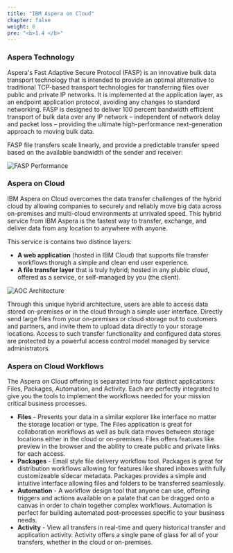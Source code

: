 ```yaml
---
title: "IBM Aspera on Cloud"
chapter: false
weight: 8
pre: "<b>1.4 </b>"
---
```


### Aspera Technology

Aspera's Fast Adaptive Secure Protocol (FASP) is an innovative bulk data transport technology that is intended to provide an optimal alternative to traditional TCP-based transport technologies for transferring files over public and private IP networks. It is implemented at the application layer, as an endpoint application protocol, avoiding any changes to standard networking. FASP is designed to deliver 100 percent bandwidth efficient transport of bulk data over any IP network – independent of network delay and packet loss – providing the ultimate high-performance next-generation approach to moving bulk data.

FASP file transfers scale linearly, and provide a predictable transfer speed based on the available bandwidth of the sender and receiver:

![FASP Performance](/images/aspera/fasp_performance.png)

### Aspera on Cloud

IBM Aspera on Cloud overcomes the data transfer challenges of the hybrid cloud by allowing companies to securely and reliably move big data across on-premises and multi-cloud environments at unrivaled speed. This hybrid service from IBM Aspera is the fastest way to transfer, exchange, and deliver data from any location to anywhere with anyone.

This service is contains two distince layers:
* <b>A web application</b> (hosted in IBM Cloud) that supports file transfer workflows thorugh a simple and clean end user experience.
* <b>A file transfer layer</b> that is truly hybrid; hosted in any plublic cloud, offered as a service, or self-managed by you (the client).

![AOC Architecture](/images/aspera/aoc_architecture.png)

Through this unique hybrid architecture, users are able to access data stored on-premises or in the cloud through a simple user interface.  Directly send large files from your on-premises or cloud storage out to customers and partners, and invite them to upload data directly to your storage locations. Access to such transfer functionality and configured data stores are protected by a powerful access control model managed by service administrators. 

### Aspera on Cloud Workflows

The Aspera on Cloud offering is separated into four distinct applications: Files, Packages, Automation, and Activity.  Each are perfectly integrated to give you the tools to implement the workflows needed for your mission critical business processes.
* <b>Files</b> - Presents your data in a similar explorer like interface no matter the storage location or type.  The Files application is great for collaboration workflows as well as bulk data moves between storage locations either in the cloud or on-premises.  Files offers features like preview in the browser and the ability to create public and private links for each access.
* <b>Packages</b> - Email style file delivery workflow tool.  Packages is great for distribution workflows allowing for features like shared inboxes with fully customizeable sidecar metadata.  Packages provides a simple and intuitive interface allowing files and folders to be transferred seamlessly.
* <b>Automation</b> - A workflow design tool that anyone can use, offering triggers and actions available on a palate that can be dragged onto a canvas in order to chain together complex workflows.  Automation is perfect for building automated post-processes specific to your business needs.
* <b>Activity</b> - View all transfers in real-time and query historical transfer and application activity.  Activity offers a single pane of glass for all of your transfers, whether in the cloud or on-premises.


